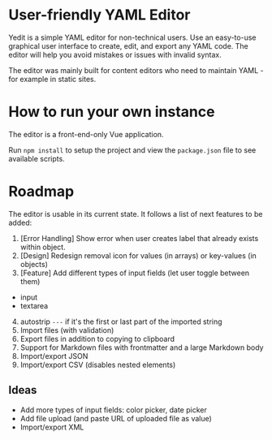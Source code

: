 # User-friendly YAML Editor

Yedit is a simple YAML editor for non-technical users. Use an easy-to-use graphical user interface to create, edit, and export any YAML code. The editor will help you avoid mistakes or issues with invalid syntax. 

The editor was mainly built for content editors who need to maintain YAML - for example in static sites. 

# How to run your own instance

The editor is a front-end-only Vue application. 

Run `npm install` to setup the project and view the `package.json` file to see available scripts. 

# Roadmap

The editor is usable in its current state. It follows a list of next features to be added:

1. [Error Handling] Show error when user creates label that already exists within object.
2. [Design] Redesign removal icon for values (in arrays) or key-values (in objects)
3. [Feature] Add different types of input fields (let user toggle between them)
  - input
  - textarea
4. autostrip `---` if it's the first or last part of the imported string
5. Import files (with validation)
6. Export files in addition to copying to clipboard
7. Support for Markdown files with frontmatter and a large Markdown body
8. Import/export JSON
9. Import/export CSV (disables nested elements)

## Ideas

- Add more types of input fields: color picker, date picker
- Add file upload (and paste URL of uploaded file as value)
- Import/export XML